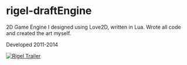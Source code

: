 # rigel-draftEngine
2D Game Engine I designed using Love2D, written in Lua. 
Wrote all code and created the art myself.

Developed 2011-2014

[![Rigel Trailer](https://user-images.githubusercontent.com/8327505/210160296-7777f2ed-d38a-4f06-b928-fa055160987d.png)](http://www.youtube.com/watch?v=IAI4htCgl8g "Rigel Trailer")

